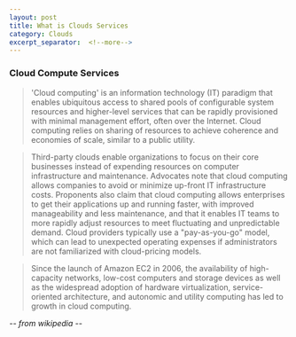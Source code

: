 ```yaml
---
layout: post
title: What is Clouds Services
category: Clouds
excerpt_separator:  <!--more-->
---
```


### Cloud Compute Services

> 'Cloud computing' is an information technology (IT) paradigm that enables ubiquitous access to shared pools of configurable system resources and higher-level services that can be rapidly provisioned with minimal management effort, often over the Internet. Cloud computing relies on sharing of resources to achieve coherence and economies of scale, similar to a public utility.

> Third-party clouds enable organizations to focus on their core businesses instead of expending resources on computer infrastructure and maintenance. Advocates note that cloud computing allows companies to avoid or minimize up-front IT infrastructure costs. Proponents also claim that cloud computing allows enterprises to get their applications up and running faster, with improved manageability and less maintenance, and that it enables IT teams to more rapidly adjust resources to meet fluctuating and unpredictable demand. Cloud providers typically use a "pay-as-you-go" model, which can lead to unexpected operating expenses if administrators are not familiarized with cloud-pricing models.

> Since the launch of Amazon EC2 in 2006, the availability of high-capacity networks, low-cost computers and storage devices as well as the widespread adoption of hardware virtualization, service-oriented architecture, and autonomic and utility computing has led to growth in cloud computing.

 _-- from wikipedia --_
